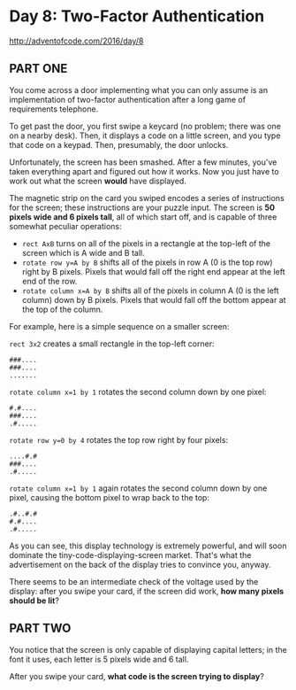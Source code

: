 # Day 8: Two-Factor Authentication
http://adventofcode.com/2016/day/8

## PART ONE
You come across a door implementing what you can only assume is an
implementation of two-factor authentication after a long game of requirements
telephone.

To get past the door, you first swipe a keycard (no problem; there was one on
a nearby desk). Then, it displays a code on a little screen, and you type that
code on a keypad. Then, presumably, the door unlocks.

Unfortunately, the screen has been smashed. After a few minutes, you've taken
everything apart and figured out how it works. Now you just have to work out
what the screen **would** have displayed.

The magnetic strip on the card you swiped encodes a series of instructions for
the screen; these instructions are your puzzle input. The screen is **50
pixels wide and 6 pixels tall**, all of which start off, and is capable of
three somewhat peculiar operations:

- `rect AxB` turns on all of the pixels in a rectangle at the top-left of the
  screen which is A wide and B tall.
- `rotate row y=A by B` shifts all of the pixels in row A (0 is the top row)
  right by B pixels. Pixels that would fall off the right end appear at the
  left end of the row.
- `rotate column x=A by B` shifts all of the pixels in column A (0 is the left
  column) down by B pixels. Pixels that would fall off the bottom appear at
  the top of the column.

For example, here is a simple sequence on a smaller screen:

`rect 3x2` creates a small rectangle in the top-left corner:

    ###....
    ###....
    .......

`rotate column x=1 by 1` rotates the second column down by one pixel:

    #.#....
    ###....
    .#.....

`rotate row y=0 by 4` rotates the top row right by four pixels:

    ....#.#
    ###....
    .#.....

`rotate column x=1 by 1` again rotates the second column down by one pixel,
causing the bottom pixel to wrap back to the top:

    .#..#.#
    #.#....
    .#.....

As you can see, this display technology is extremely powerful, and will soon
dominate the tiny-code-displaying-screen market. That's what the advertisement
on the back of the display tries to convince you, anyway.

There seems to be an intermediate check of the voltage used by the display:
after you swipe your card, if the screen did work, **how many pixels should be
lit**?

## PART TWO

You notice that the screen is only capable of displaying capital letters; in
the font it uses, each letter is 5 pixels wide and 6 tall.

After you swipe your card, **what code is the screen trying to display**?